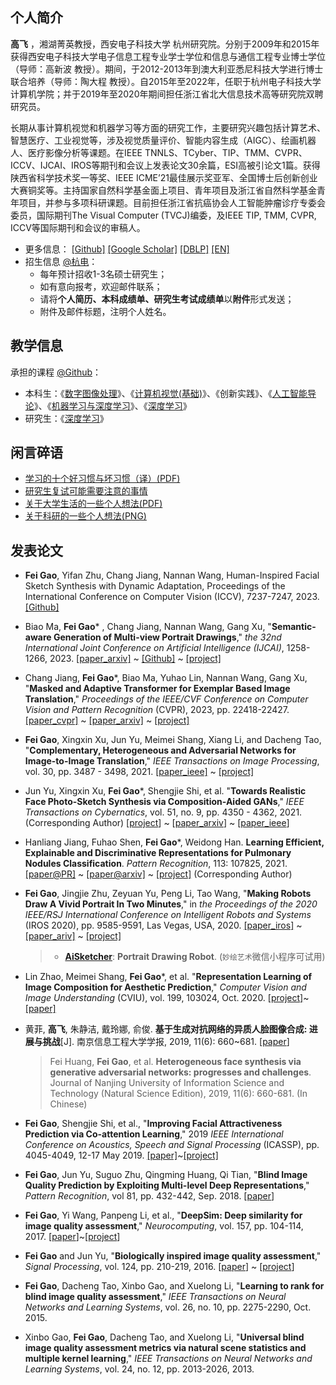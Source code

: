 <!-- 
``` 
Good times, hard times, but never bad times. —— Steve Jobs
高飞，西安电子科技大学，杭州研究院
```
-->

## 个人简介

**高飞** ，湘湖菁英教授，西安电子科技大学 杭州研究院。分别于2009年和2015年获得西安电子科技大学电子信息工程专业学士学位和信息与通信工程专业博士学位（导师：高新波 教授）。期间，于2012-2013年到澳大利亚悉尼科技大学进行博士联合培养（导师：陶大程 教授）。自2015年至2022年，任职于杭州电子科技大学计算机学院；并于2019年至2020年期间担任浙江省北大信息技术高等研究院双聘研究员。

长期从事计算机视觉和机器学习等方面的研究工作，主要研究兴趣包括计算艺术、智慧医疗、工业视觉等，涉及视觉质量评价、智能内容生成（AIGC）、绘画机器人、医疗影像分析等课题。在IEEE TNNLS、TCyber、TIP、TMM、CVPR、ICCV、IJCAI、IROS等期刊和会议上发表论文30余篇，ESI高被引论文1篇。获得陕西省科学技术奖一等奖、IEEE ICME’21最佳展示奖亚军、全国博士后创新创业大赛铜奖等。主持国家自然科学基金面上项目、青年项目及浙江省自然科学基金青年项目，并参与多项科研课题。目前担任浙江省抗癌协会人工智能肿瘤诊疗专委会委员，国际期刊The Visual Computer (TVCJ)编委，及IEEE TIP, TMM, CVPR, ICCV等国际期刊和会议的审稿人。

- 更多信息： [[Github]](https://github.com/fei-aiart)    [[Google Scholar]](https://scholar.google.com/citations?user=wawnisoAAAAJ&hl=en)    [[DBLP]](https://dblp.org/pid/16/722-6)   [[EN]](README.md)
- 招生信息 [@杭电](http://computer.hdu.edu.cn/11269.html)：
  - 每年预计招收1-3名硕士研究生；
  - 如有意向报考，欢迎邮件联系；
  - 请将**个人简历、本科成绩单、研究生考试成绩单**以**附件**形式发送；
  - 附件及邮件标题，注明个人姓名。

## 教学信息

承担的课程 [@Github](https://github.com/fei-hdu/courses)：

- 本科生：《[数字图像处理](https://aiart.live/courses/dip.html)》、《[计算机视觉(基础)](https://aiart.live/courses/cv.html)》、《创新实践》、《[人工智能导论](https://aiart.live/courses/intro2ai.html)》、《[机器学习与深度学习](https://aiart.live/courses/dl.html)》、《[深度学习](https://aiart.live/courses/dl.html)》
- 研究生：《[深度学习](https://aiart.live/courses/dl.html)》

## 闲言碎语

- [学习的十个好习惯与坏习惯（译）(PDF)](blogs/study_habits.pdf)
- [研究生复试可能需要注意的事情](blogs/reexamination.md)
- [关于大学生活的一些个人想法(PDF)](blogs/collegelife.pdf)
- [关于科研的一些个人想法(PNG)](blogs/research.png)

## 发表论文

- **Fei Gao**, Yifan Zhu, Chang Jiang, Nannan Wang, Human-Inspired Facial Sketch Synthesis with Dynamic Adaptation, Proceedings of the International Conference on Computer Vision (ICCV), 7237-7247, 2023. [[Github]](https://github.com/AiArt-HDU/HIDA)

- Biao Ma, **Fei Gao*** , Chang Jiang, Nannan Wang, Gang Xu, "**Semantic-aware Generation of Multi-view Portrait Drawings**," *the 32nd International Joint Conference on Artificial Intelligence (IJCAI)*, 1258-1266, 2023. [[paper_arxiv]](https://arxiv.org/abs/2305.02618) ~ [[Github]](https://github.com/AiArt-HDU/SAGE)  ~ [[project]](https://vmaibex.github.io/)

- Chang Jiang, **Fei Gao***, Biao Ma, Yuhao Lin, Nannan Wang, Gang Xu, "**Masked and Adaptive Transformer for Exemplar Based Image Translation**," *Proceedings of the IEEE/CVF Conference on Computer Vision and Pattern Recognition* (CVPR), 2023, pp. 22418-22427. [[paper_cvpr]](https://openaccess.thecvf.com/content/CVPR2023/html/Jiang_Masked_and_Adaptive_Transformer_for_Exemplar_Based_Image_Translation_CVPR_2023_paper.html) ~  [[paper_arxiv]](https://arxiv.org/abs/2303.17123) ~ [[project]](https://github.com/AiArt-HDU/MATEBIT)

- **Fei Gao**, Xingxin Xu, Jun Yu, Meimei Shang, Xiang Li, and Dacheng Tao, "**Complementary, Heterogeneous and Adversarial Networks for Image-to-Image Translation**," *IEEE Transactions on Image Processing*, vol. 30, pp. 3487 - 3498, 2021. [[paper_ieee]](https://ieeexplore.ieee.org/document/9366371) ~ [[project]](https://fei-hdu.github.io/chan/)

- Jun Yu, Xingxin Xu, **Fei Gao***, Shengjie Shi, et al. "**Towards Realistic Face Photo-Sketch Synthesis via Composition-Aided GANs**," *IEEE Transactions on Cybernatics*, vol. 51, no. 9, pp. 4350 - 4362, 2021. (Corresponding Author) [[project](https://fei-hdu.github.io/ca-gan/)] ~ [[paper_arxiv](https://arxiv.org/abs/1712.00899)] ~ [[paper_ieee](https://ieeexplore.ieee.org/abstract/document/9025751)]

- Hanliang Jiang, Fuhao Shen, **Fei Gao**\*, Weidong Han. **Learning Efficient, Explainable and Discriminative Representations for Pulmonary Nodules Classification**. *Pattern Recognition*, 113: 107825, 2021. [[paper@PR]](https://www.sciencedirect.com/science/article/pii/S0031320321000121) ~ [[paper@arxiv]](https://arxiv.org/abs/2101.07429) ~ [[project]](https://github.com/fei-hdu/NAS-Lung) (Corresponding Author)

- **Fei Gao**, Jingjie Zhu, Zeyuan Yu, Peng Li, Tao Wang, "**Making Robots Draw A Vivid Portrait In Two Minutes**," in *the Proceedings of the 2020 IEEE/RSJ International Conference on Intelligent Robots and Systems* (IROS 2020), pp. 9585-9591, Las Vegas, USA, 2020. [[paper_iros]](https://ras.papercept.net/proceedings/IROS20/1854.pdf) ~ [[paper_ariv]](https://arxiv.org/abs/2005.05526) ~ [[project]](https://ricelll.github.io/AiSketcher/)
  
  > - [**AiSketcher**](https://ricelll.github.io/AiSketcher/): **Portrait Drawing Robot**.  (`妙绘艺术`微信小程序可试用)

- Lin Zhao, Meimei Shang, **Fei Gao**\*, et al. "**Representation Learning of Image Composition for Aesthetic Prediction**," *Computer Vision and Image Understanding* (CVIU), vol. 199, 103024, Oct. 2020. [[project]](https://github.com/fei-hdu/ReLIC)~[[paper]](https://www.sciencedirect.com/science/article/abs/pii/S1077314220300801)

- 黄菲, **高飞**, 朱静洁, 戴玲娜, 俞俊. **基于生成对抗网络的异质人脸图像合成: 进展与挑战**[J]. 南京信息工程大学学报, 2019, 11(6): 660~681. [[paper](http://nxdxb.cnjournals.org/ch/reader/view_abstract.aspx?file_no=20190604&flag=1)]
  
  > Fei Huang, **Fei Gao**, et al. **Heterogeneous face synthesis via generative adversarial networks: progresses and challenges**. Journal of Nanjing University of Information Science and Technology (Natural Science Edition), 2019, 11(6): 660-681.  (In Chinese)

- **Fei Gao**, Shengjie Shi, et al., "**Improving Facial Attractiveness Prediction via Co-attention Learning**," 2019 *IEEE International Conference on Acoustics, Speech and Signal Processing* (ICASSP), pp. 4045-4049, 12-17 May 2019. [[paper]](https://xplorestaging.ieee.org/document/8683112?denied=)~[[project]](https://github.com/fei-hdu/FaceAttract)

- **Fei Gao**, Jun Yu, Suguo Zhu, Qingming Huang, Qi Tian, "**Blind Image Quality Prediction by Exploiting Multi-level Deep Representations**," *Pattern Recognition*, vol 81, pp. 432-442, Sep. 2018. [[paper](https://www.sciencedirect.com/science/article/pii/S003132031830150X)]

- **Fei Gao**, Yi Wang, Panpeng Li, et al., "**DeepSim: Deep similarity for image quality assessment**," *Neurocomputing*, vol. 157, pp. 104-114, 2017. [[paper](https://www.sciencedirect.com/science/article/pii/S0925231217301480)]~[[project](https://github.com/fei-hdu/deepsim)]

- **Fei Gao** and Jun Yu, "**Biologically inspired image quality assessment**," *Signal Processing*, vol. 124, pp. 210-219, 2016. [[paper](https://www.sciencedirect.com/science/article/pii/S0165168415002856)] ~ [[project](http://mil.hdu.edu.cn/people/fei_gao/code/FR_BIFS.zip)]

- **Fei Gao**, Dacheng Tao, Xinbo Gao, and Xuelong Li, "**Learning to rank for blind image quality assessment**," *IEEE Transactions on Neural Networks and Learning Systems*, vol. 26, no. 10, pp. 2275-2290, Oct. 2015. 

- Xinbo Gao, **Fei Gao**, Dacheng Tao, and Xuelong Li, "**Universal blind image quality assessment metrics via natural scene statistics and multiple kernel learning**," *IEEE Transactions on Neural Networks and Learning Systems*, vol. 24, no. 12, pp. 2013-2026, 2013. 
